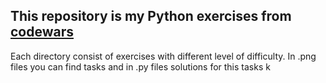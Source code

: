 This repository is my Python exercises from [codewars](https://www.codewars.com/dashboard)
---
Each directory consist of exercises with different level of difficulty.
In .png files you can find tasks and in .py files solutions for this tasks
k
